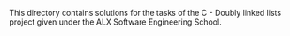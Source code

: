 This directory contains solutions for the tasks of the C - Doubly linked lists
project given under the ALX Software Engineering School.
